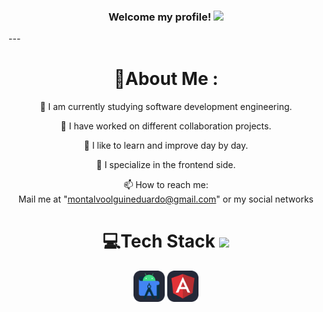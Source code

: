 <h3 align="center">
  Welcome my profile!
  <img src="https://media.giphy.com/media/hvRJCLFzcasrR4ia7z/giphy.gif" width="28">
</h3>
---
<div align="center">
  
# 💫About Me :
🔭 I am currently studying software development engineering.

  👯 I have worked on different collaboration projects.
  
  🤔 I like to learn and improve day by day.

  💬 I specialize in the frontend side.

  📫 How to reach me:  
  Mail me at "montalvoolguineduardo@gmail.com" or my social networks
  



# 💻Tech Stack <img src = "https://media2.giphy.com/media/QssGEmpkyEOhBCb7e1/giphy.gif?cid=ecf05e47a0n3gi1bfqntqmob8g9aid1oyj2wr3ds3mg700bl&rid=giphy.gif" width = 32px> 
<img src="https://raw.githubusercontent.com/tandpfun/skill-icons/main/icons/AndroidStudio-Dark.svg" width="50" height="50" />
<img src="https://raw.githubusercontent.com/tandpfun/skill-icons/main/icons/Angular-Dark.svg" width="50" height="50" alt="Angular" />




